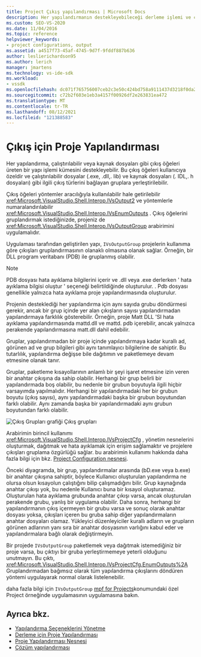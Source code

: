 ```yaml
---
title: Project Çıkış yapılandırması | Microsoft Docs
description: Her yapılandırmanın destekleyebileceği derleme işlemi ve çıkış öğelerinin kullanılabilir duruma getirilme arabirimlerini ve yöntemlerini öğrenin.
ms.custom: SEO-VS-2020
ms.date: 11/04/2016
ms.topic: reference
helpviewer_keywords:
- project configurations, output
ms.assetid: a4517f73-45af-4745-9d7f-9fddf887b636
author: leslierichardson95
ms.author: lerich
manager: jmartens
ms.technology: vs-ide-sdk
ms.workload:
- vssdk
ms.openlocfilehash: dc071f765756007ceb2c3e50c424bd758a9111437d3218f0da20db7d2fd50c65
ms.sourcegitcommit: c72b2f603e1eb3a4157f00926df2e263831ea472
ms.translationtype: MT
ms.contentlocale: tr-TR
ms.lasthandoff: 08/12/2021
ms.locfileid: "121388583"
---
```

# <a name="project-configuration-for-output"></a>Çıkış için Proje Yapılandırması
Her yapılandırma, çalıştırılabilir veya kaynak dosyaları gibi çıkış öğeleri üreten bir yapı işlemi kümesini destekleyebilir. Bu çıkış öğeleri kullanıcıya özeldir ve çalıştırılabilir dosyalar (.exe, .dll,. lib) ve kaynak dosyaları (. IDL,. h dosyaları) gibi ilgili çıkış türlerini bağlayan gruplara yerleştirilebilir.

 Çıkış öğeleri yöntemler aracılığıyla kullanılabilir hale getirilebilir <xref:Microsoft.VisualStudio.Shell.Interop.IVsOutput2> ve yöntemlerle numaralandırılabilir <xref:Microsoft.VisualStudio.Shell.Interop.IVsEnumOutputs> . Çıkış öğelerini gruplandırmak istediğinizde, projeniz de <xref:Microsoft.VisualStudio.Shell.Interop.IVsOutputGroup> arabirimini uygulamalıdır.

 Uygulaması tarafından geliştirilen yapı, `IVsOutputGroup` projelerin kullanıma göre çıkışları gruplandırmasının olanaklı olmasına olanak sağlar. Örneğin, bir DLL program veritabanı (PDB) ile gruplanmış olabilir.

> [!NOTE]
> PDB dosyası hata ayıklama bilgilerini içerir ve .dll veya .exe derlerken ' hata ayıklama bilgisi oluştur ' seçeneği belirtildiğinde oluşturulur. . Pdb dosyası genellikle yalnızca hata ayıklama proje yapılandırmasında oluşturulur.

 Projenin desteklediği her yapılandırma için aynı sayıda grubu döndürmesi gerekir, ancak bir grup içinde yer alan çıkışların sayısı yapılandırmadan yapılandırmaya farklılık gösterebilir. Örneğin, proje Matt DLL 'SI hata ayıklama yapılandırmasında mattd.dll ve mattd. pdb içerebilir, ancak yalnızca perakende yapılandırmasına matt.dll dahil edebilir.

 Gruplar, yapılandırmadan bir proje içinde yapılandırmaya kadar kurallı ad, görünen ad ve grup bilgileri gibi aynı tanımlayıcı bilgilerine de sahiptir. Bu tutarlılık, yapılandırma değişse bile dağıtımın ve paketlemeye devam etmesine olanak tanır.

 Gruplar, paketleme kısayollarının anlamlı bir şeyi işaret etmesine izin veren bir anahtar çıkışına da sahip olabilir. Herhangi bir grup belirli bir yapılandırmada boş olabilir, bu nedenle bir grubun boyutuyla ilgili hiçbir varsayımda yapılmalıdır. Herhangi bir yapılandırmadaki her bir grubun boyutu (çıkış sayısı), aynı yapılandırmadaki başka bir grubun boyutundan farklı olabilir. Aynı zamanda başka bir yapılandırmadaki aynı grubun boyutundan farklı olabilir.

 ![Çıkış Grupları grafiği](../../extensibility/internals/media/vsoutputgroups.gif "vsOutputGroups") Çıkış grupları

 Arabirimin birincil kullanımı <xref:Microsoft.VisualStudio.Shell.Interop.IVsProjectCfg> , yönetim nesnelerini oluşturmak, dağıtmak ve hata ayıklamak için erişim sağlamaktır ve projelere çıkışları gruplama özgürlüğü sağlar. bu arabirimin kullanımı hakkında daha fazla bilgi için bkz. [Project Configuration nesnesi](../../extensibility/internals/project-configuration-object.md).

 Önceki diyagramda, bir grup, yapılandırmalar arasında (bD.exe veya b.exe) bir anahtar çıkışına sahiptir, böylece Kullanıcı oluşturulan yapılandırma ne olursa olsun kısayolun çalıştığını bilip çalışmadığını bilir. Grup kaynağında anahtar çıkışı yok, bu nedenle Kullanıcı buna bir kısayol oluşturamaz. Oluşturulan hata ayıklama grubunda anahtar çıkışı varsa, ancak oluşturulan perakende grubu, yanlış bir uygulama olabilir. Daha sonra, herhangi bir yapılandırmanın çıkış içermeyen bir grubu varsa ve sonuç olarak anahtar dosyası yoksa, çıkışları içeren bu gruba sahip diğer yapılandırmaların anahtar dosyaları olamaz. Yükleyici düzenleyiciler kurallı adların ve grupların görünen adlarının yanı sıra bir anahtar dosyasının varlığını kabul eder ve yapılandırmalara bağlı olarak değiştirmeyin.

 Bir projede `IVsOutputGroup` paketlemek veya dağıtmak istemediğiniz bir proje varsa, bu çıktıyı bir gruba yerleştirmemeye yeterli olduğunu unutmayın. Bu çıktı, <xref:Microsoft.VisualStudio.Shell.Interop.IVsProjectCfg.EnumOutputs%2A> Gruplandırmadan bağımsız olarak tüm yapılandırma çıkışlarını döndüren yöntemi uygulayarak normal olarak listelenebilir.

 daha fazla bilgi için `IVsOutputGroup` [mpf for Projects](https://github.com/tunnelvisionlabs/MPFProj10)konumundaki özel Project örneğinde uygulamasının uygulamasına bakın.

## <a name="see-also"></a>Ayrıca bkz.
- [Yapılandırma Seçeneklerini Yönetme](../../extensibility/internals/managing-configuration-options.md)
- [Derleme için Proje Yapılandırması](../../extensibility/internals/project-configuration-for-building.md)
- [Proje Yapılandırması Nesnesi](../../extensibility/internals/project-configuration-object.md)
- [Çözüm yapılandırması](../../extensibility/internals/solution-configuration.md)
